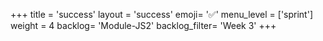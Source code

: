 +++
title = 'success'
layout = 'success'
emoji= '✅'
menu_level = ['sprint']
weight = 4
backlog= 'Module-JS2'
backlog_filter= 'Week 3'
+++


